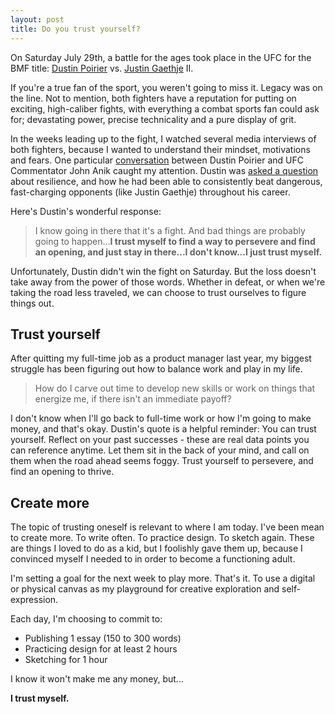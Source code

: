 ```yaml
---
layout: post
title: Do you trust yourself?
---
```


On Saturday July 29th, a battle for the ages took place in the UFC for the BMF title: [Dustin Poirier](https://en.wikipedia.org/wiki/Dustin_Poirier) vs. [Justin Gaethje](https://en.wikipedia.org/wiki/Justin_Gaethje) II.

If you're a true fan of the sport, you weren't going to miss it. Legacy was on the line. Not to mention, both fighters have a reputation for putting on exciting, high-caliber fights, with everything a combat sports fan could ask for; devastating power, precise technicality and a pure display of grit.

In the weeks leading up to the fight, I watched several media interviews of both fighters, because I wanted to understand their mindset, motivations and fears. One particular [conversation](https://youtu.be/PNPYvBc4CKA) between Dustin Poirier and UFC Commentator John Anik caught my attention. Dustin was [asked a question](https://youtu.be/PNPYvBc4CKA?t=138) about resilience, and how he had been able to consistently beat dangerous, fast-charging opponents (like Justin Gaethje) throughout his career.

Here's Dustin's wonderful response:

> I know going in there that it's a fight. And bad things are probably going to happen...**I trust myself to find a way to persevere and find an opening, and just stay in there...I don't know...I just trust myself.**

Unfortunately, Dustin didn't win the fight on Saturday. But the loss doesn't take away from the power of those words. Whether in defeat, or when we're taking the road less traveled, we can choose to trust ourselves to figure things out.

## Trust yourself

After quitting my full-time job as a product manager last year, my biggest struggle has been figuring out how to balance work and play in my life.

> How do I carve out time to develop new skills or work on things that energize me, if there isn't an immediate payoff?

I don't know when I'll go back to full-time work or how I'm going to make money, and that's okay. Dustin's quote is a helpful reminder: You can trust yourself. Reflect on your past successes - these are real data points you can reference anytime. Let them sit in the back of your mind, and call on them when the road ahead seems foggy. Trust yourself to persevere, and find an opening to thrive.

## Create more

The topic of trusting oneself is relevant to where I am today. I've been mean to create more. To write often. To practice design. To sketch again. These are things I loved to do as a kid, but I foolishly gave them up, because I convinced myself I needed to in order to become a functioning adult.

I'm setting a goal for the next week to play more. That's it. To use a digital or physical canvas as my playground for creative exploration and self-expression.

Each day, I'm choosing to commit to:
- Publishing 1 essay (150 to 300 words)
- Practicing design for at least 2 hours
- Sketching for 1 hour

I know it won't make me any money, but...

**I trust myself.**
